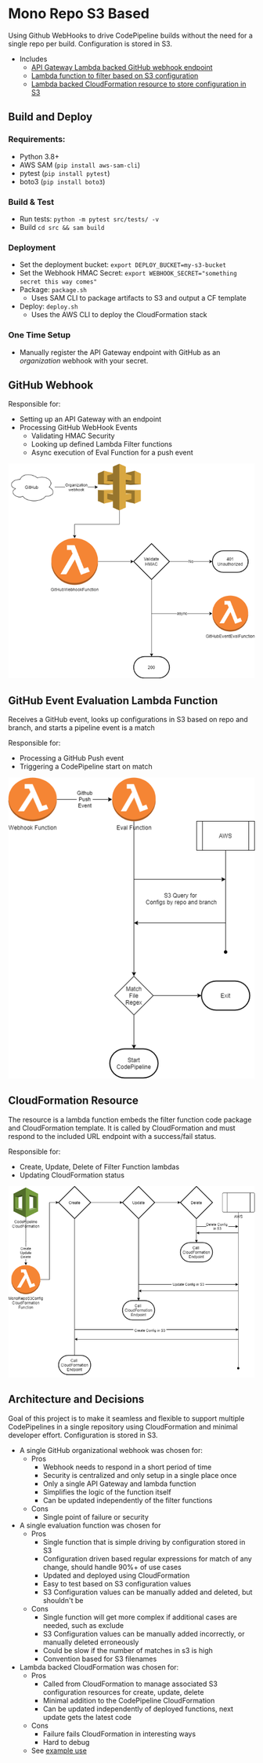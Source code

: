 # Mono Repo S3 Based
Using Github WebHooks to drive CodePipeline builds without the need for a single repo per build. Configuration is stored in S3.

* Includes
    * [API Gateway Lambda backed GitHub webhook endpoint](src/webhook)
    * [Lambda function to filter based on S3 configuration](src/eval)
    * [Lambda backed CloudFormation resource to store configuration in S3](src/cfresource)

## Build and Deploy
### Requirements:
* Python 3.8+
* AWS SAM (`pip install aws-sam-cli`)
* pytest (`pip install pytest`)
* boto3 (`pip install boto3`)

### Build & Test
* Run tests: `python -m pytest src/tests/ -v`
* Build `cd src && sam build`

### Deployment
* Set the deployment bucket: `export DEPLOY_BUCKET=my-s3-bucket`
* Set the Webhook HMAC Secret: `export WEBHOOK_SECRET="something secret this way comes"`
* Package: `package.sh`
    * Uses SAM CLI to package artifacts to S3 and output a CF template
* Deploy: `deploy.sh`
    * Uses the AWS CLI to deploy the CloudFormation stack

### One Time Setup
* Manually register the API Gateway endpoint with GitHub as an _organization_ webhook with your secret.

## GitHub Webhook
Responsible for:
* Setting up an API Gateway with an endpoint
* Processing GitHub WebHook Events
    * Validating HMAC Security
    * Looking up defined Lambda Filter functions
    * Async execution of Eval Function for a push event

![Webhook](Webhook.png)

## GitHub Event Evaluation Lambda Function
Receives a GitHub event, looks up configurations in S3 based on repo and branch, and starts a pipeline event is a match

Responsible for:
* Processing a GitHub Push event
* Triggering a CodePipeline start on match

![EvalFunction](EvalFunction.png)

## CloudFormation Resource
The resource is a lambda function embeds the filter function code package and CloudFormation template. It is called by CloudFormation and must respond to the included URL endpoint with a success/fail status.

Responsible for:
* Create, Update, Delete of Filter Function lambdas
* Updating CloudFormation status

![CloudFormationResource](CloudFormationResource.png)

## Architecture and Decisions
Goal of this project is to make it seamless and flexible to support multiple CodePipelines in a single repository using CloudFormation and minimal developer effort. Configuration is stored in S3.

* A single GitHub organizational webhook was chosen for:
    * Pros
        * Webhook needs to respond in a short period of time
        * Security is centralized and only setup in a single place once
        * Only a single API Gateway and lambda function
        * Simplifies the logic of the function itself
        * Can be updated independently of the filter functions
    * Cons
        * Single point of failure or security
* A single evaluation function was chosen for
    * Pros
        * Single function that is simple driving by configuration stored in S3
        * Configuration driven based regular expressions for match of any change, should handle 90%+ of use cases
        * Updated and deployed using CloudFormation
        * Easy to test based on S3 configuration values
        * S3 Configuration values can be manually added and deleted, but shouldn't be
    * Cons
        * Single function will get more complex if additional cases are needed, such as exclude
        * S3 Configuration values can be manually added incorrectly, or manually deleted erroneously
        * Could be slow if the number of matches in s3 is high
        * Convention based for S3 filenames
* Lambda backed CloudFormation was chosen for:
    * Pros
        * Called from CloudFormation to manage associated S3 configuration resources for create, update, delete
        * Minimal addition to the CodePipeline CloudFormation
        * Can be updated independently of deployed functions, next update gets the latest code
    * Cons
        * Failure fails CloudFormation in interesting ways
        * Hard to debug
    * See [example use](examples/cp-example-s3-pipeline.yaml)